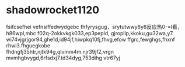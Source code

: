 # shadowrocket1120
fsifcsefhei
vefnsiffedwydgebc
fhfyrysgug，srytutwwy8y8反应热0-=l看，h86wpl,mbc
f02q-2okkvkgk033,ep3pepld,
gjropllp,kkoku,gu32wa,y7\
wi74vjgrjgor94,ghe1d,id94jf,hiwpkq10fj,fhvg,efow
ffgrc,fewghgs,fhxnf
rhwi3.fhguegkobe\
fhdngfj35htr,njtk94g,qlvmm4m.njr39jf2,vrgn
mvmhgbvygd,6rfsdxj7.td34dyg,753dihg
vtr67yj
